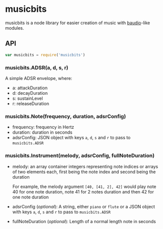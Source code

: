 # musicbits

musicbits is a node library for easier creation of music with [baudio](https://github.com/substack/baudio)-like modules.

## API

```js
var musicbits = require('musicbits')
```

### musicbits.ADSR(a, d, s, r)

A simple ADSR envelope, where:
- a: attackDuration
- d: decayDuration
- s: sustainLevel
- r: releaseDuration

### musicbits.Note(frequency, duration, adsrConfig)

- frequency: frequency in Hertz
- duration: duration in seconds
- adsrConfig: JSON object with keys `a`, `d`, `s` and `r` to pass to `musicbits.ADSR`

### musicbits.Instrument(melody, adsrConfig, fullNoteDuration)

- melody: an array container integers representing note indices or arrays of two elements each, first being the note index and second being the duration

  For example, the melody argument `[40, [41, 2], 42]` would play note 40 for one note duration, note 41 for 2 notes duration and then 42 for one note duration

- adsrConfig (_optional_): A string, either `piano` or `flute` or a JSON object with keys `a`, `d`, `s` and `r` to pass to `musicbits.ADSR`

- fullNoteDuration (_optional_): Length of a normal length note in seconds
